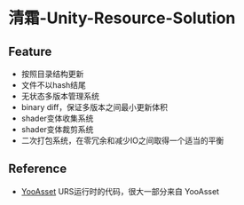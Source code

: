 # 清霜-Unity-Resource-Solution

## Feature
- 按照目录结构更新
- 文件不以hash结尾
- 无状态多版本管理系统
- binary diff，保证多版本之间最小更新体积
- shader变体收集系统
- shader变体裁剪系统
- 二次打包系统，在零冗余和减少IO之间取得一个适当的平衡

## Reference
- [YooAsset](https://github.com/tuyoogame/YooAsset) URS运行时的代码，很大一部分来自 YooAsset